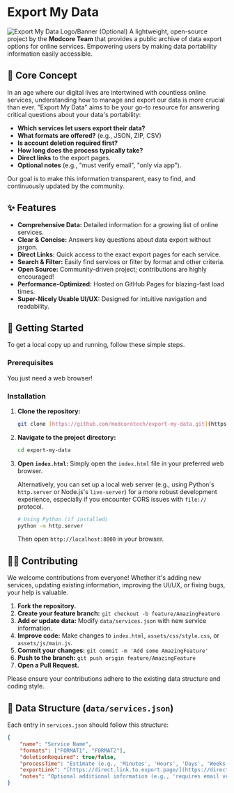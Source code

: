 # Export My Data

![Export My Data Logo/Banner (Optional)](assets/images/logo.png) A lightweight, open-source project by the **Modcore Team** that provides a public archive of data export options for online services. Empowering users by making data portability information easily accessible.

## 🧩 Core Concept

In an age where our digital lives are intertwined with countless online services, understanding how to manage and export our data is more crucial than ever. "Export My Data" aims to be your go-to resource for answering critical questions about your data's portability:

* **Which services let users export their data?**
* **What formats are offered?** (e.g., JSON, ZIP, CSV)
* **Is account deletion required first?**
* **How long does the process typically take?**
* **Direct links** to the export pages.
* **Optional notes** (e.g., "must verify email", "only via app").

Our goal is to make this information transparent, easy to find, and continuously updated by the community.

## ✨ Features

* **Comprehensive Data:** Detailed information for a growing list of online services.
* **Clear & Concise:** Answers key questions about data export without jargon.
* **Direct Links:** Quick access to the exact export pages for each service.
* **Search & Filter:** Easily find services or filter by format and other criteria.
* **Open Source:** Community-driven project; contributions are highly encouraged!
* **Performance-Optimized:** Hosted on GitHub Pages for blazing-fast load times.
* **Super-Nicely Usable UI/UX:** Designed for intuitive navigation and readability.

## 🚀 Getting Started

To get a local copy up and running, follow these simple steps.

### Prerequisites

You just need a web browser!

### Installation

1.  **Clone the repository:**
    ```bash
    git clone [https://github.com/modcoretech/export-my-data.git](https://github.com/modcoretech/export-my-data.git)
    ```
2.  **Navigate to the project directory:**
    ```bash
    cd export-my-data
    ```
3.  **Open `index.html`:**
    Simply open the `index.html` file in your preferred web browser.

    Alternatively, you can set up a local web server (e.g., using Python's `http.server` or Node.js's `live-server`) for a more robust development experience, especially if you encounter CORS issues with `file://` protocol.

    ```bash
    # Using Python (if installed)
    python -m http.server
    ```
    Then open `http://localhost:8000` in your browser.

## 👨‍💻 Contributing

We welcome contributions from everyone! Whether it's adding new services, updating existing information, improving the UI/UX, or fixing bugs, your help is valuable.

1.  **Fork the repository.**
2.  **Create your feature branch:** `git checkout -b feature/AmazingFeature`
3.  **Add or update data:** Modify `data/services.json` with new service information.
4.  **Improve code:** Make changes to `index.html`, `assets/css/style.css`, or `assets/js/main.js`.
5.  **Commit your changes:** `git commit -m 'Add some AmazingFeature'`
6.  **Push to the branch:** `git push origin feature/AmazingFeature`
7.  **Open a Pull Request.**

Please ensure your contributions adhere to the existing data structure and coding style.

## 📄 Data Structure (`data/services.json`)

Each entry in `services.json` should follow this structure:

```json
{
    "name": "Service Name",
    "formats": ["FORMAT1", "FORMAT2"],
    "deletionRequired": true/false,
    "processTime": "Estimate (e.g., 'Minutes', 'Hours', 'Days', 'Weeks', 'Varies')",
    "exportLink": "[https://direct.link.to.export.page/](https://direct.link.to.export.page/)",
    "notes": "Optional additional information (e.g., 'requires email verification', 'only via mobile app')"
}
